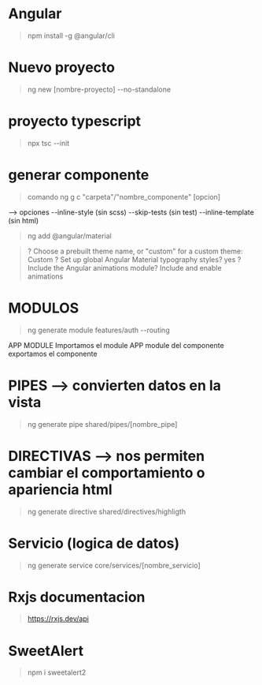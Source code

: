 # Angular 
> npm install -g @angular/cli                                                

# Nuevo proyecto
> ng new [nombre-proyecto] --no-standalone

# proyecto typescript
> npx tsc --init 

# generar componente 
> comando ng g c "carpeta"/"nombre_componente" [opcion]

--> opciones 
    --inline-style (sin scss)
    --skip-tests (sin test)
    --inline-template (sin html)


> ng add @angular/material

> ? Choose a prebuilt theme name, or "custom" for a custom theme: Custom
> ? Set up global Angular Material typography styles? yes
> ? Include the Angular animations module? Include and enable animations


# MODULOS
> ng generate module features/auth --routing

APP MODULE Importamos el  module 
APP module del componente exportamos el componente


# PIPES --> convierten datos en la vista
> ng  generate pipe shared/pipes/[nombre_pipe]

# DIRECTIVAS --> nos permiten cambiar el comportamiento o apariencia html
> ng generate directive shared/directives/highligth

# Servicio (logica de datos)
> ng generate service core/services/[nombre_servicio]

# Rxjs documentacion
> https://rxjs.dev/api

# SweetAlert

> npm i sweetalert2

